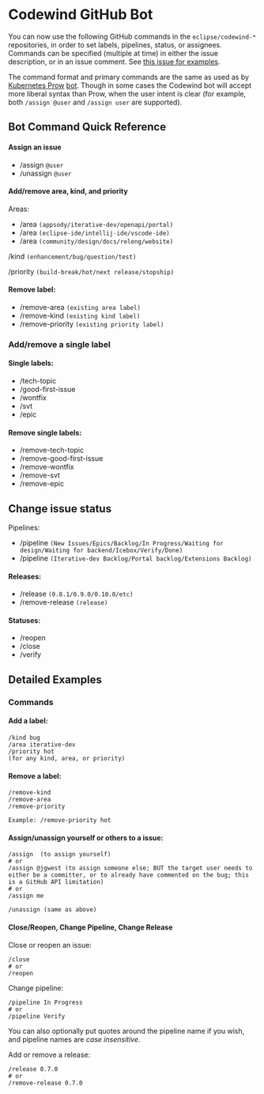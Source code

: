 # Codewind GitHub Bot

You can now use the following GitHub commands in the `eclipse/codewind-*` repositories, in order to set labels, pipelines, status, or assignees. Commands can be specified (multiple at time) in either the issue description, or in an issue comment. See [this issue for examples](https://github.com/eclipse/codewind/issues/844).

The command format and primary commands are the same as used as by [Kubernetes Prow](https://github.com/kubernetes/test-infra/tree/master/prow) [bot](https://github.com/kubernetes/test-infra/commits?author=k8s-ci-robot). Though in some cases the Codewind bot will accept more liberal syntax than Prow, when the user intent is clear (for example, both `/assign @user` and `/assign user` are supported).

## Bot Command Quick Reference

#### Assign an issue
- /assign `@user`
- /unassign `@user`

#### Add/remove area, kind, and priority

Areas:
- /area `(appsody/iterative-dev/openapi/portal)`
- /area `(eclipse-ide/intellij-ide/vscode-ide)`
- /area `(community/design/docs/releng/website)`

/kind `(enhancement/bug/question/test)`

/priority `(build-break/hot/next release/stopship)`

#### Remove label:
- /remove-area `(existing area label)`
- /remove-kind `(existing kind label)`
- /remove-priority `(existing priority label)`


### Add/remove a single label

#### Single labels:
- /tech-topic
- /good-first-issue
- /wontfix
- /svt
- /epic

#### Remove single labels:
- /remove-tech-topic
- /remove-good-first-issue
- /remove-wontfix
- /remove-svt
- /remove-epic


## Change issue status

Pipelines:
- /pipeline `(New Issues/Epics/Backlog/In Progress/Waiting for design/Waiting for backend/Icebox/Verify/Done)`
- /pipeline `(Iterative-dev Backlog/Portal backlog/Extensions Backlog)`

#### Releases:
- /release `(0.8.1/0.9.0/0.10.0/etc)`
- /remove-release `(release)`

#### Statuses:
- /reopen
- /close
- /verify



## Detailed Examples 

### Commands


#### Add a label:
```
/kind bug
/area iterative-dev
/priority hot
(for any kind, area, or priority)
```

#### Remove a label:
```
/remove-kind
/remove-area
/remove-priority

Example: /remove-priority hot 
```

#### Assign/unassign yourself or others to a issue:
```
/assign  (to assign yourself)
# or
/assign @jgwest (to assign someone else; BUT the target user needs to either be a committer, or to already have commented on the bug; this is a GitHub API limitation)
# or
/assign me

/unassign (same as above)
```


#### Close/Reopen, Change Pipeline, Change Release

Close or reopen an issue:
```
/close
# or
/reopen
```

Change pipeline:
```
/pipeline In Progress
# or
/pipeline Verify
```
You can also optionally put quotes around the pipeline name if you wish, and pipeline names are _case insensitive_.

Add or remove a release:
```
/release 0.7.0
# or
/remove-release 0.7.0
```

